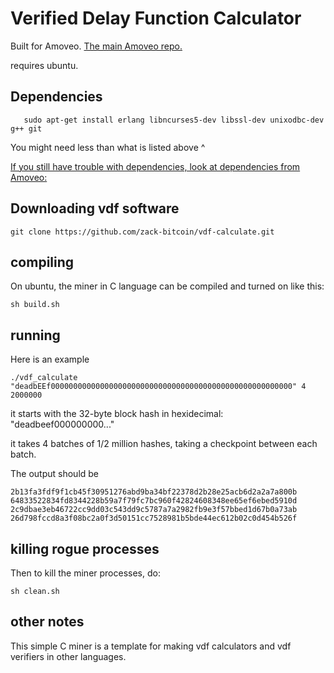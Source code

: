 Verified Delay Function Calculator
=============

Built for Amoveo.
[The main Amoveo repo.](https://github.com/zack-bitcoin/amoveo)

requires ubuntu.

## Dependencies
```
   sudo apt-get install erlang libncurses5-dev libssl-dev unixodbc-dev g++ git
```
You might need less than what is listed above ^

[If you still have trouble with dependencies, look at dependencies from Amoveo: ](https://github.com/zack-bitcoin/amoveo/blob/master/docs/getting-started/dependencies.md)

## Downloading vdf software
```
git clone https://github.com/zack-bitcoin/vdf-calculate.git
```

## compiling

On ubuntu, the miner in C language can be compiled and turned on like this: 
```
sh build.sh 
```

## running

Here is an example

```./vdf_calculate "deadbEEf000000000000000000000000000000000000000000000000000000" 4 2000000```

it starts with the 32-byte block hash in hexidecimal: "deadbeef000000000..."

it takes 4 batches of 1/2 million hashes, taking a checkpoint between each batch.

The output should be
```
2b13fa3fdf9f1cb45f30951276abd9ba34bf22378d2b28e25acb6d2a2a7a800b
64833522834fd8344228b59a7f79fc7bc960f42824608348ee65ef6ebed5910d
2c9dbae3eb46722cc9dd03c543dd9c5787a7a2982fb9e3f57bbed1d67b0a73ab
26d798fccd8a3f08bc2a0f3d50151cc7528981b5bde44ec612b02c0d454b526f
```


## killing rogue processes

Then to kill the miner processes, do:
```
sh clean.sh
```

## other notes

This simple C miner is a template for making vdf calculators and vdf verifiers in other languages.

